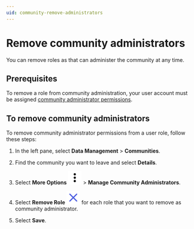 ```yaml
---
uid: community-remove-administrators
---
```

# Remove community administrators

You can remove roles as that can administer the community at any time.

## Prerequisites 

To remove a role from community administration, your user account must be assigned [community administrator permissions](xref:ccRoles#community-administrators-preview).

## To remove community administrators

To remove community administrator permissions from a user role, follow these steps:

1. In the left pane, select **Data Management** > **Communities**.

1. Find the community you want to leave and select **Details**.

1. Select **More Options** ![More Options](../_icons/dots-vertical.svg) > **Manage Community Administrators**.

1. Select **Remove Role** ![Remove Role](../_icons/remove-object.svg) for each role that you want to remove as community administrator. 

1. Select **Save**.
